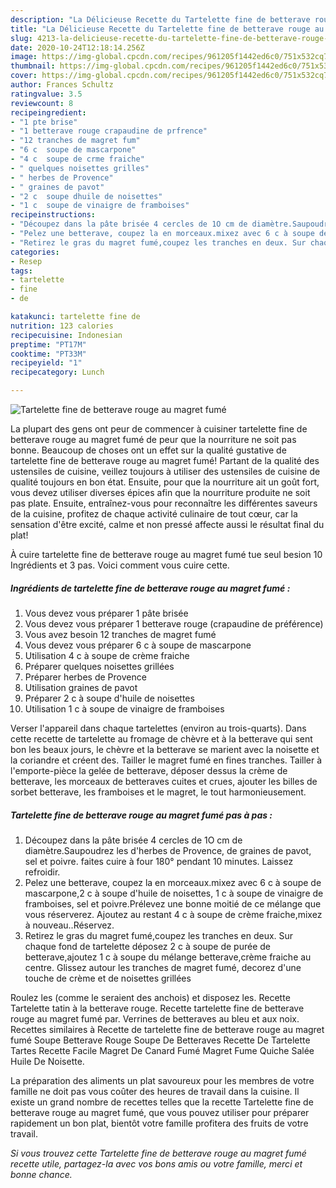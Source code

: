 ```yaml
---
description: "La Délicieuse Recette du Tartelette fine de betterave rouge au magret fumé"
title: "La Délicieuse Recette du Tartelette fine de betterave rouge au magret fumé"
slug: 4213-la-delicieuse-recette-du-tartelette-fine-de-betterave-rouge-au-magret-fume
date: 2020-10-24T12:18:14.256Z
image: https://img-global.cpcdn.com/recipes/961205f1442ed6c0/751x532cq70/tartelette-fine-de-betterave-rouge-au-magret-fume-photo-principale-de-la-recette.jpg
thumbnail: https://img-global.cpcdn.com/recipes/961205f1442ed6c0/751x532cq70/tartelette-fine-de-betterave-rouge-au-magret-fume-photo-principale-de-la-recette.jpg
cover: https://img-global.cpcdn.com/recipes/961205f1442ed6c0/751x532cq70/tartelette-fine-de-betterave-rouge-au-magret-fume-photo-principale-de-la-recette.jpg
author: Frances Schultz
ratingvalue: 3.5
reviewcount: 8
recipeingredient:
- "1 pte brise"
- "1 betterave rouge crapaudine de prfrence"
- "12 tranches de magret fum"
- "6 c  soupe de mascarpone"
- "4 c  soupe de crme fraiche"
- " quelques noisettes grilles"
- " herbes de Provence"
- " graines de pavot"
- "2 c  soupe dhuile de noisettes"
- "1 c  soupe de vinaigre de framboises"
recipeinstructions:
- "Découpez dans la pâte brisée 4 cercles de 1O cm de diamètre.Saupoudrez les d&#39;herbes de Provence, de graines de pavot, sel et poivre. faites cuire à four 180° pendant 10 minutes. Laissez refroidir."
- "Pelez une betterave, coupez la en morceaux.mixez avec 6 c à soupe de mascarpone,2 c à soupe d&#39;huile de noisettes, 1 c à soupe de vinaigre de framboises, sel et poivre.Prélevez une bonne moitié de ce mélange que vous réserverez. Ajoutez au restant 4 c à soupe de crème fraiche,mixez à nouveau..Réservez."
- "Retirez le gras du magret fumé,coupez les tranches en deux. Sur chaque fond de tartelette déposez 2 c à soupe de purée de betterave,ajoutez 1 c à soupe du mélange betterave,crème fraiche au centre. Glissez autour les tranches de magret fumé, decorez d&#39;une touche de crème et de noisettes grillées"
categories:
- Resep
tags:
- tartelette
- fine
- de

katakunci: tartelette fine de 
nutrition: 123 calories
recipecuisine: Indonesian
preptime: "PT17M"
cooktime: "PT33M"
recipeyield: "1"
recipecategory: Lunch

---
```



![Tartelette fine de betterave rouge au magret fumé](https://img-global.cpcdn.com/recipes/961205f1442ed6c0/751x532cq70/tartelette-fine-de-betterave-rouge-au-magret-fume-photo-principale-de-la-recette.jpg)

La plupart des gens ont peur de commencer à cuisiner tartelette fine de betterave rouge au magret fumé de peur que la nourriture ne soit pas bonne. Beaucoup de choses ont un effet sur la qualité gustative de tartelette fine de betterave rouge au magret fumé! Partant de la qualité des ustensiles de cuisine, veillez toujours à utiliser des ustensiles de cuisine de qualité toujours en bon état. Ensuite, pour que la nourriture ait un goût fort, vous devez utiliser diverses épices afin que la nourriture produite ne soit pas plate. Ensuite, entraînez-vous pour reconnaître les différentes saveurs de la cuisine, profitez de chaque activité culinaire de tout cœur, car la sensation d'être excité, calme et non pressé affecte aussi le résultat final du plat!

<!--inarticleads1-->

À cuire tartelette fine de betterave rouge au magret fumé tue seul besion 10 Ingrédients et 3 pas. Voici comment vous cuire cette.

##### Ingrédients de tartelette fine de betterave rouge au magret fumé :

1. Vous devez vous préparer 1 pâte brisée
1. Vous devez vous préparer 1 betterave rouge (crapaudine de préférence)
1. Vous avez besoin 12 tranches de magret fumé
1. Vous devez vous préparer 6 c à soupe de mascarpone
1. Utilisation 4 c à soupe de crème fraiche
1. Préparer  quelques noisettes grillées
1. Préparer  herbes de Provence
1. Utilisation  graines de pavot
1. Préparer 2 c à soupe d&#39;huile de noisettes
1. Utilisation 1 c à soupe de vinaigre de framboises


Verser l&#39;appareil dans chaque tartelettes (environ au trois-quarts). Dans cette recette de tartelette au fromage de chèvre et à la betterave qui sent bon les beaux jours, le chèvre et la betterave se marient avec la noisette et la coriandre et créent des. Tailler le magret fumé en fines tranches. Tailler à l&#39;emporte-pièce la gelée de betterave, déposer dessus la crème de betterave, les morceaux de betteraves cuites et crues, ajouter les billes de sorbet betterave, les framboises et le magret, le tout harmonieusement. 

<!--inarticleads2-->

##### Tartelette fine de betterave rouge au magret fumé pas à pas :

1. Découpez dans la pâte brisée 4 cercles de 1O cm de diamètre.Saupoudrez les d&#39;herbes de Provence, de graines de pavot, sel et poivre. faites cuire à four 180° pendant 10 minutes. Laissez refroidir.
1. Pelez une betterave, coupez la en morceaux.mixez avec 6 c à soupe de mascarpone,2 c à soupe d&#39;huile de noisettes, 1 c à soupe de vinaigre de framboises, sel et poivre.Prélevez une bonne moitié de ce mélange que vous réserverez. Ajoutez au restant 4 c à soupe de crème fraiche,mixez à nouveau..Réservez.
1. Retirez le gras du magret fumé,coupez les tranches en deux. Sur chaque fond de tartelette déposez 2 c à soupe de purée de betterave,ajoutez 1 c à soupe du mélange betterave,crème fraiche au centre. Glissez autour les tranches de magret fumé, decorez d&#39;une touche de crème et de noisettes grillées


Roulez les (comme le seraient des anchois) et disposez les. Recette Tartelette tatin à la betterave rouge. Recette tartelette fine de betterave rouge au magret fumé par. Verrines de betteraves au bleu et aux noix. Recettes similaires à Recette de tartelette fine de betterave rouge au magret fumé Soupe Betterave Rouge Soupe De Betteraves Recette De Tartelette Tartes Recette Facile Magret De Canard Fumé Magret Fume Quiche Salée Huile De Noisette. 

<!--inarticleads1-->

<p>
La préparation des aliments un plat savoureux pour les membres de votre famille ne doit pas vous coûter des heures de travail dans la cuisine. Il existe un grand nombre de recettes telles que la recette Tartelette fine de betterave rouge au magret fumé, que vous pouvez utiliser pour préparer rapidement un bon plat, bientôt votre famille profitera des fruits de votre travail.
</p>

<p>
<i>Si vous trouvez cette Tartelette fine de betterave rouge au magret fumé recette utile, partagez-la avec vos bons amis ou votre famille, merci et bonne chance.</i>
</p>
